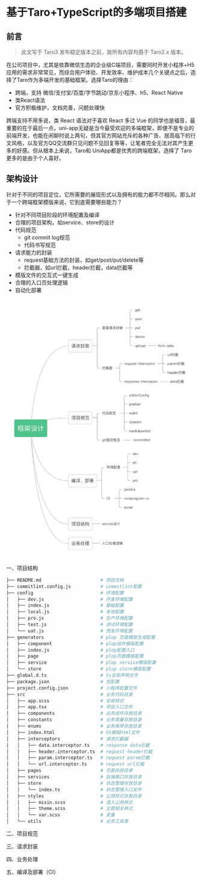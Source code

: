 # 基于Taro+TypeScript的多端项目搭建

## 前言

> 此文写于 Taro3 发布稳定版本之前，故所有内容均基于 Taro2.x 版本。

在公司项目中，尤其是依靠微信生态的企业级C端项目，需要同时开发小程序+H5应用的需求非常常见，而综合用户体验、开发效率、维护成本几个关键点之后，选择了Taro作为多端开发的基础框架。选择Taro的理由：

- 跨端，支持 微信/支付宝/百度/字节跳动/京东小程序、h5、React Native
- 类React语法
- 官方积极维护，文档完善，问题处理快

跨端支持不用多说，类 React 语法对于喜欢 React 多过 Vue 的同学也是福音，最重要的在于最后一点，uni-app无疑是当今最受欢迎的多端框架，即便不是专业的前端开发，也能在闲聊时说上两句，但其官方网站充斥的各种广告、居高临下的行文风格，以及官方QQ交流群只见问题不见回复等等，让笔者完全无法对其产生更多的好感。但从根本上来说，Taro和 UniApp都是优秀的跨端框架，选择了 Taro 更多的是由于个人喜好。

## 架构设计

针对于不同的项目定位，它所需要的展现形式以及拥有的能力都不尽相同。那么对于一个跨端框架模版来说，它到底需要哪些能力？

- 针对不同项目阶段的环境配置及编译
- 合理的项目架构，如service、store的设计
- 代码规范
  - git commit log规范
  - 代码书写规范
- 请求能力的封装
  - request基础方法的封装，如get/post/put/delete等
  - 拦截器，如url拦截，header拦截，data拦截等
- 模版文件的交互式一键生成
- 合理的入口页处理逻辑
- 自动化部署

![taro框架模版设计](./images/taro_template_structure.png)

一、项目结构

```bash
├── README.md                      # 项目文档
├── commitlint.config.js           # commitlint配置
├── config                         # 环境配置
│   ├── dev.js                     # 开发环境配置
│   ├── index.js                   # 基础配置
│   ├── local.js                   # 本地配置
│   ├── pro.js                     # 生产环境配置
│   ├── test.js                    # 测试环境配置
│   └── uat.js                     # 预发环境配置
├── generators                     # plop 页面模版生成配置
│   ├── component                  # plop组件模版配置
│   ├── index.js                   # plop配置入口
│   ├── page                       # plop页面模版配置
│   ├── service                    # plop service模版配置
│   └── store                      # plop store模版配置
├── global.d.ts                    # ts全局声明文件
├── package.json                   # 包配置
├── project.config.json            # 小程序配置文件
├── src                            # 业务代码目录
│   ├── app.scss                   # 全局样式
│   ├── app.tsx                    # 项目入口文件
│   ├── components                 # 业务组件存放目录
│   ├── constants                  # 业务常量存放目录
│   ├── enums                      # 业务枚举存放目录
│   ├── index.html                 # h5模版html文件
│   ├── interceptors               # 请求拦截器
│   │   ├── data.interceptor.ts    # response data拦截
│   │   ├── header.interceptor.ts  # request header拦截
│   │   ├── param.interceptor.ts   # request param拦截
│   │   └── url.interceptor.ts     # request url拦截
│   ├── pages                      # 页面存放目录
│   ├── services                   # 后端接口存放目录
│   ├── store                      # 状态管理存放目录
│   │   └── index.ts               # 状态管理入口文件
│   ├── styles                     # 公用样式存放目录
│   │   ├── mixin.scss             # 混入公用样式
│   │   ├── theme.scss             # 主题相关样式
│   │   └── var.scss               # 变量
│   └── utils                      # 业务工具类
```

二、项目规范

三、请求封装

四、业务处理

五、编译及部署（CI）







